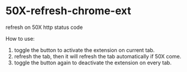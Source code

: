 # 50X-refresh-chrome-ext
refresh on 50X http status code

How to use:
1. toggle the button to activate the extension on current tab.
2. refresh the tab, then it will refresh the tab automatically if 50X come.
3. toggle the button again to deactivate the extension on every tab.